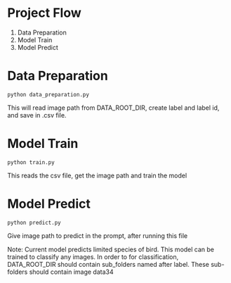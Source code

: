 # Project Flow
1. Data Preparation
2. Model Train
3. Model Predict


# Data Preparation
    python data_preparation.py
This will read image path from DATA_ROOT_DIR, create label and label id, and save in .csv file.


# Model Train
    python train.py
This reads the csv file, get the image path and train the model


# Model Predict
    python predict.py

Give image path to predict in the prompt, after running this file


Note:
Current model predicts limited species of bird.
This model can be trained to classify any images.
In order to for classification, DATA_ROOT_DIR should contain sub_folders named after label.
These sub-folders should contain image data34
